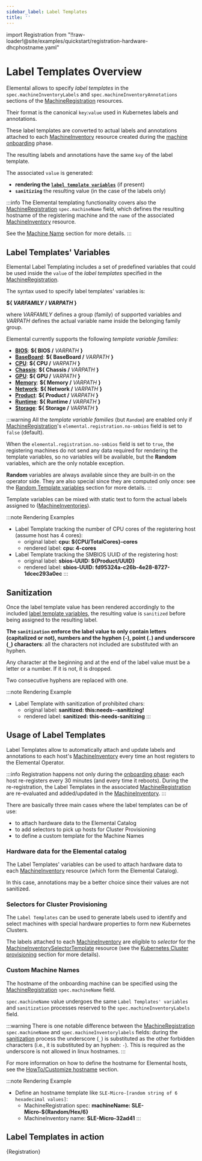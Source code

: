 ```yaml
---
sidebar_label: Label Templates
title: ''
---
```


<head>
  <link rel="canonical" href="https://elemental.docs.rancher.com/label-templates"/>
</head>

import Registration from "!!raw-loader!@site/examples/quickstart/registration-hardware-dhcphostname.yaml"

# Label Templates Overview
Elemental allows to specify *label templates* in the `spec.machineInventoryLabels` and `spec.machineInventoryAnnotations` sections of the
[MachineRegistration](machineregistration-reference) resources.

Their format is the canonical `key`:`value` used in Kubernetes labels and annotations.

These label templates are converted to actual labels and annotations attached to each
[MachineInventory](machineinventory-reference) resource created during the
[machine onboarding](architecture-machineonboarding) phase.

The resulting labels and annotations have the same `key` of the label template.

The associated `value` is generated:
* **rendering the [`label template variables`](#label-template-variables)** (if present)
* **`sanitizing`** the resulting value (in the case of the labels only)


:::info
The Elemental templating functionality covers also the [MachineRegistration](machineregistration-reference) `spec.machineName` field,
which defines the resulting hostname of the registering machine and the `name` of the associated
[MachineInventory](machineinventory-reference) resource.

See the [Machine Name](#custom-machine-names) section for more details.
:::

## Label Templates' Variables
Elemental Label Templating includes a set of predefined variables that could be used inside the `value` of
the *label templates* specified in the [MachineRegistration](machineregistration-reference).

The syntax used to specify label templates' variables is:

**\$\{ *VARFAMILY* \/ *VARPATH* \}**

where _VARFAMILY_ defines a group (family) of supported variables and _VARPATH_ defines the actual variable
name inside the belonging family group.

Elemental currently supports the following _template variable families_:

* [**BIOS**](label-templates-bios): **\$\{ BIOS \/** _VARPATH_ **\}**
* [**BaseBoard**](label-templates-baseboard): **\$\{ BaseBoard \/** _VARPATH_ **\}**
* [**CPU**](label-templates-cpu): **\$\{ CPU \/** _VARPATH_ **\}**
* [**Chassis**](label-templates-chassis): **\$\{ Chassis \/** _VARPATH_ **\}**
* [**GPU**](label-templates-gpu): **\$\{ GPU \/** _VARPATH_ **\}**
* [**Memory**](label-templates-memory): **\$\{ Memory \/** _VARPATH_ **\}**
* [**Network**](label-templates-network): **\$\{ Network \/** _VARPATH_ **\}**
* [**Product**](label-templates-product): **\$\{ Product \/** _VARPATH_ **\}**
* [**Runtime**](label-templates-runtime): **\$\{ Runtime \/** _VARPATH_ **\}**
* [**Storage**](label-templates-storage): **\$\{ Storage \/** _VARPATH_ **\}**

:::warning
All the _template variable families_ (but _`Random`_) are enabled only if [MachineRegistration](machineregistration-reference.md)'s
`elemental.registration.no-smbios` field is set to `false` (default).

When the `elemental.registration.no-smbios` field is set to `true`, the registering machines do not
send any data required for rendering the template variables, so no variables will be available, but
the **Random** variables, which are the only notable exception.

**Random** variables are always available since they are built-in on the operator side.
They are also special since they are computed only once: see the
[Random Template variables](label-templates-random) section for more details.
:::

Template variables can be mixed with static text to form the actual labels assigned to
([MachineInventories](machineinventory-reference)).

:::note Rendering Examples
* Label Template tracking the number of CPU cores of the registering host (assume host has 4 cores):
  * original label: **cpu: $\{CPU\/TotalCores\}-cores**
  * rendered label: **cpu: 4-cores**
* Label Template tracking the SMBIOS UUID of the registering host:
  * original label: **sbios-UUID: \$\{Product\/UUID\}**
  * rendered label: **sbios-UUID: fd95324a-c26b-4e28-8727-1dcec293a0ec**
:::

## Sanitization
Once the label template value has been rendered accordingly to the included [label template variables](#label-template-variables), the resulting value is `sanitized` before being assigned to the resulting label.

**The `sanitization` enforce the label value to only contain letters (capitalized or not), numbers and the hyphen (`-`), point (`.`) and underscore (`_`) characters**:
all the characters not included are substituted with an hyphen.

Any character at the beginning and at the end of the label value must be a letter or a number.
If it is not, it is dropped.

Two consecutive hyphens are replaced with one.

:::note Rendering Example
* Label Template with sanitization of prohibited chars:
  * original label: **sanitized: this:needs--sanitizing!**
  * rendered label: **sanitized: this-needs-sanitizing**
:::

## Usage of Label Templates
Label Templates allow to automatically attach and update labels and annotations to each host's
[MachineInventory](machineinventory-reference) every time an host registers to the Elemental Operator.

:::info
Registration happens not only during the [onboarding phase](architecture-machineonboarding): each host
re-registers every 30 minutes (and every time it reboots).
During the re-registration, the Label Templates in the associated
[MachineRegistration](machineregistration-reference) are re-evaluated and added/updated in the
[MachineInventory](machineinventory-reference).
:::

There are basically three main cases where the label templates can be of use:
* to attach hardware data to the Elemental Catalog
* to add selectors to pick up hosts for Cluster Provisioning
* to define a custom template for the Machine Names

### Hardware data for the Elemental catalog
The Label Templates' variables can be used to attach hardware data to each
[MachineInventory](machineinventory-reference) resource (which form the Elemental Catalog).

In this case, annotations may be a better choice since their values are not sanitized.

### Selectors for Cluster Provisioning
The `Label Templates` can be used to generate labels used to identify and select machines
with special hardware properties to form new Kubernetes Clusters.

The labels attached to each [MachineInventory](machineinventory-reference) are eligible to _selector_
for the [MachineInventorySelectorTemplate](machineinventoryselectortemplate-reference) resource
(see the [Kubernetes Cluster provisioning](architecture-clusterdeployment#kubernetes-cluster-provisioning)
section for more details).

### Custom Machine Names
The hostname of the onboarding machine can be specified using the
[MachineRegistration](machineregistration-reference) `spec.machineName` field.

`spec.machineName` value undergoes the same `Label Templates' variables` and `sanitization` processes
reserved to the `spec.machineInventoryLabels` field.

:::warning
There is one notable difference between the [MachineRegistration](machineregistration-reference) `spec.machineName` and `spec.machineInventorylabels` fields: during the [sanitization](#sanitization) process
the underscore (`_`) is substituted as the other forbidden characters (i.e., it is substituted by an
hyphen: `-`).
This is required as the underscore is not allowed in linux hostnames.
:::

For more information on how to define the hostname for Elemental hosts, see the
[HowTo/Customize hostname](hostname) section.

:::note Rendering Example
* Define an hostname template like `SLE-Micro-[random string of 6 hexadecimal values]`:
  * MachineRegistration spec: **machineName: SLE-Micro-\$\{Random\/Hex\/6\}**
  * MachineInventory name: **SLE-Micro-32ad41**
:::

## Label Templates in action

<CodeBlock language="yaml" title="registration example with Label Templates' variables" showLineNumbers>{Registration}</CodeBlock>
